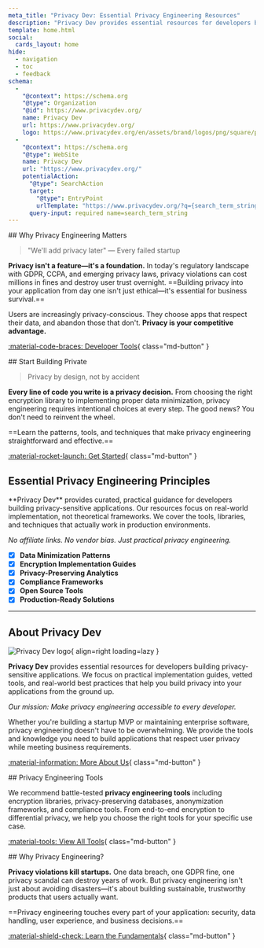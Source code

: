 ```yaml
---
meta_title: "Privacy Dev: Essential Privacy Engineering Resources"
description: "Privacy Dev provides essential resources for developers building privacy-sensitive applications. Learn the tools, techniques, and best practices for privacy engineering."
template: home.html
social:
  cards_layout: home
hide:
  - navigation
  - toc
  - feedback
schema:
  -
    "@context": https://schema.org
    "@type": Organization
    "@id": https://www.privacydev.org/
    name: Privacy Dev
    url: https://www.privacydev.org/
    logo: https://www.privacydev.org/en/assets/brand/logos/png/square/pg-yellow.png
  -
    "@context": https://schema.org
    "@type": WebSite
    name: Privacy Dev
    url: "https://www.privacydev.org/"
    potentialAction:
      "@type": SearchAction
      target:
        "@type": EntryPoint
        urlTemplate: "https://www.privacydev.org/?q={search_term_string}"
      query-input: required name=search_term_string
---
```

<!-- markdownlint-disable -->
<div class="grid" markdown>
<div markdown>
## Why Privacy Engineering Matters

> "We'll add privacy later" — Every failed startup

**Privacy isn't a feature—it's a foundation.** In today's regulatory landscape with GDPR, CCPA, and emerging privacy laws, privacy violations can cost millions in fines and destroy user trust overnight. ==Building privacy into your application from day one isn't just ethical—it's essential for business survival.==

Users are increasingly privacy-conscious. They choose apps that respect their data, and abandon those that don't. **Privacy is your competitive advantage.**

[:material-code-braces: Developer Tools](tools.md){ class="md-button" }
</div>

<div markdown>
## Start Building Private

> Privacy by design, not by accident

**Every line of code you write is a privacy decision.** From choosing the right encryption library to implementing proper data minimization, privacy engineering requires intentional choices at every step. The good news? You don't need to reinvent the wheel.

==Learn the patterns, tools, and techniques that make privacy engineering straightforward and effective.==

[:material-rocket-launch: Get Started](tools.md){ class="md-button" }
</div>
</div>

## Essential Privacy Engineering Principles

<div class="grid" markdown>

<div markdown>
**Privacy Dev** provides curated, practical guidance for developers building privacy-sensitive applications. Our resources focus on real-world implementation, not theoretical frameworks. We cover the tools, libraries, and techniques that actually work in production environments.

*No affiliate links. No vendor bias. Just practical privacy engineering.*

</div>

- [x] **Data Minimization Patterns**
- [x] **Encryption Implementation Guides**
- [x] **Privacy-Preserving Analytics**
- [x] **Compliance Frameworks**
- [x] **Open Source Tools**
- [x] **Production-Ready Solutions**

</div>

---

## About Privacy Dev

![Privacy Dev logo](assets/brand/logos/png/square/pg-yellow.png){ align=right loading=lazy }

**Privacy Dev** provides essential resources for developers building privacy-sensitive applications. We focus on practical implementation guides, vetted tools, and real-world best practices that help you build privacy into your applications from the ground up.

*Our mission: Make privacy engineering accessible to every developer.*

Whether you're building a startup MVP or maintaining enterprise software, privacy engineering doesn't have to be overwhelming. We provide the tools and knowledge you need to build applications that respect user privacy while meeting business requirements.

[:material-information: More About Us](about.md){ class="md-button" }

<div class="grid" markdown>
<div markdown>
## Privacy Engineering Tools

We recommend battle-tested **privacy engineering tools** including encryption libraries, privacy-preserving databases, anonymization frameworks, and compliance tools. From end-to-end encryption to differential privacy, we help you choose the right tools for your specific use case.

[:material-tools: View All Tools](tools.md){ class="md-button" }
</div>

<div markdown>
## Why Privacy Engineering?

**Privacy violations kill startups.** One data breach, one GDPR fine, one privacy scandal can destroy years of work. But privacy engineering isn't just about avoiding disasters—it's about building sustainable, trustworthy products that users actually want.

==Privacy engineering touches every part of your application: security, data handling, user experience, and business decisions.==

[:material-shield-check: Learn the Fundamentals](tools.md){ class="md-button" }
</div>
</div>
